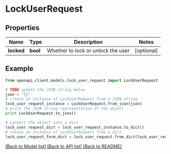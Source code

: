 # LockUserRequest


## Properties
Name | Type | Description | Notes
------------ | ------------- | ------------- | -------------
**locked** | **bool** | Whether to lock or unlock the user | [optional] 

## Example

```python
from openapi_client.models.lock_user_request import LockUserRequest

# TODO update the JSON string below
json = "{}"
# create an instance of LockUserRequest from a JSON string
lock_user_request_instance = LockUserRequest.from_json(json)
# print the JSON string representation of the object
print LockUserRequest.to_json()

# convert the object into a dict
lock_user_request_dict = lock_user_request_instance.to_dict()
# create an instance of LockUserRequest from a dict
lock_user_request_form_dict = lock_user_request.from_dict(lock_user_request_dict)
```
[[Back to Model list]](../README.md#documentation-for-models) [[Back to API list]](../README.md#documentation-for-api-endpoints) [[Back to README]](../README.md)


